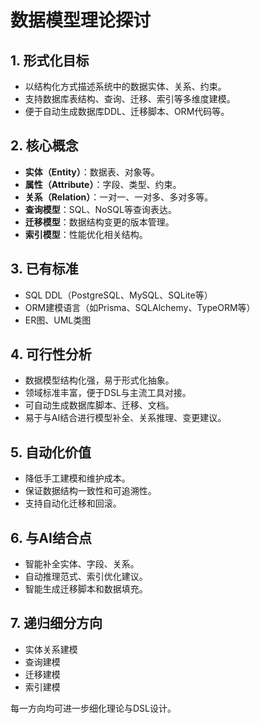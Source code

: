 # 数据模型理论探讨

## 1. 形式化目标

- 以结构化方式描述系统中的数据实体、关系、约束。
- 支持数据库表结构、查询、迁移、索引等多维度建模。
- 便于自动生成数据库DDL、迁移脚本、ORM代码等。

## 2. 核心概念

- **实体（Entity）**：数据表、对象等。
- **属性（Attribute）**：字段、类型、约束。
- **关系（Relation）**：一对一、一对多、多对多等。
- **查询模型**：SQL、NoSQL等查询表达。
- **迁移模型**：数据结构变更的版本管理。
- **索引模型**：性能优化相关结构。

## 3. 已有标准

- SQL DDL（PostgreSQL、MySQL、SQLite等）
- ORM建模语言（如Prisma、SQLAlchemy、TypeORM等）
- ER图、UML类图

## 4. 可行性分析

- 数据模型结构化强，易于形式化抽象。
- 领域标准丰富，便于DSL与主流工具对接。
- 可自动生成数据库脚本、迁移、文档。
- 易于与AI结合进行模型补全、关系推理、变更建议。

## 5. 自动化价值

- 降低手工建模和维护成本。
- 保证数据结构一致性和可追溯性。
- 支持自动化迁移和回滚。

## 6. 与AI结合点

- 智能补全实体、字段、关系。
- 自动推理范式、索引优化建议。
- 智能生成迁移脚本和数据填充。

## 7. 递归细分方向

- 实体关系建模
- 查询建模
- 迁移建模
- 索引建模

每一方向均可进一步细化理论与DSL设计。
